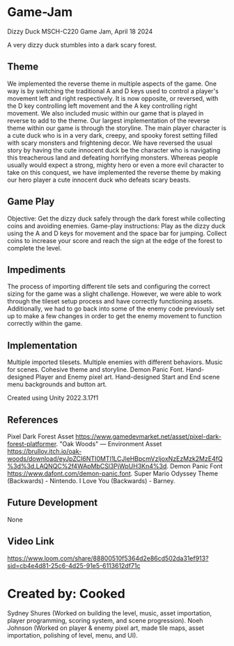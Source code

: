 # Game-Jam
Dizzy Duck
MSCH-C220 Game Jam, April 18 2024

A very dizzy duck stumbles into a dark scary forest. 

## Theme
We implemented the reverse theme in multiple aspects of the game. One way is by switching the traditional A and D keys used to control a player's movement left and right respectively. It is now opposite, or reversed, with the D key controlling left movement and the A key controlling right movement. We also included music within our game that is played in reverse to add to the theme. Our largest implementation of the reverse theme within our game is through the storyline. The main player character is a cute duck who is in a very dark, creepy, and spooky forest setting filled with scary monsters and frightening decor. We have reversed the usual story by having the cute innocent duck be the character who is navigating this treacherous land and defeating horrifying monsters. Whereas people usually would expect a strong, mighty hero or even a more evil character to take on this conquest, we have implemented the reverse theme by making our hero player a cute innocent duck who defeats scary beasts.

## Game Play
Objective: Get the dizzy duck safely through the dark forest while collecting coins and avoiding enemies.
Game-play instructions: Play as the dizzy duck using the A and D keys for movement and the space bar for jumping. Collect coins to increase your score and reach the sign at the edge of the forest to complete the level.

## Impediments
The process of importing different tile sets and configuring the correct sizing for the game was a slight challenge. However, we were able to work through the tileset setup process and have correctly functioning assets. Additionally, we had to go back into some of the enemy code previously set up to make a few changes in order to get the enemy movement to function correctly within the game.

## Implementation
Multiple imported tilesets. 
Multiple enemies with different behaviors.
Music for scenes.
Cohesive theme and storyline.
Demon Panic Font.
Hand-designed Player and Enemy pixel art.
Hand-designed Start and End scene menu backgrounds and button art.

Created using Unity 2022.3.17f1

## References
Pixel Dark Forest Asset https://www.gamedevmarket.net/asset/pixel-dark-forest-platformer.
"Oak Woods" — Environment Asset https://brullov.itch.io/oak-woods/download/eyJpZCI6NTI0MTI1LCJleHBpcmVzIjoxNzEzMzk2MzE4fQ%3d%3d.LAQNQC%2f4WApMbCSl3PjWpUH3Kn4%3d.
Demon Panic Font https://www.dafont.com/demon-panic.font.
Super Mario Odyssey Theme (Backwards) - Nintendo.
I Love You (Backwards) - Barney.

## Future Development
None
## Video Link
https://www.loom.com/share/88800510f5364d2e86cd502da31ef913?sid=cb4e4d81-25c6-4d25-91e5-6113612df71c
# Created by: Cooked
Sydney Shures (Worked on building the level, music, asset importation, player programming, scoring system, and scene progression).
Noeh Johnson (Worked on player & enemy pixel art, made tile maps, asset importation, polishing of level, menu, and UI). 



